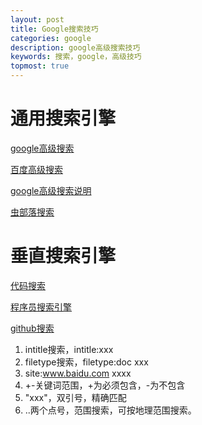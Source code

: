 ```yaml
---
layout: post
title: Google搜索技巧
categories: google
description: google高级搜索技巧
keywords: 搜索，google，高级技巧
topmost: true
---
```

# 通用搜索引擎

[google高级搜索](https://www.google.com/advanced_search)

[百度高级搜索](https://www.baidu.com/gaoji/advanced.html)

[google高级搜索说明](https://www.cooltechdoll.com/google-search-commands/#title-5)

[虫部落搜索](https://search.chongbuluo.com/)

# 垂直搜索引擎

[代码搜索](https://searchcode.com/)

[程序员搜索引擎](https://goobe.io/)

[github搜索](https://www.gitlogs.com/most_popular?topic=example)


1. intitle搜索，intitle:xxx
2. filetype搜索，filetype:doc xxx
3. site:www.baidu.com xxxx
4. +-关键词范围，+为必须包含，-为不包含
5. "xxx"，双引号，精确匹配
6. ..两个点号，范围搜索，可按地理范围搜索。
